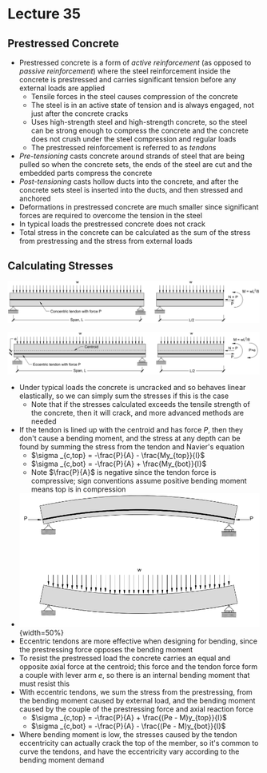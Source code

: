 # Lecture 35

## Prestressed Concrete

* Prestressed concrete is a form of *active reinforcement* (as opposed to *passive reinforcement*) where the steel reinforcement inside the concrete is prestressed and carries significant tension before any external loads are applied
	* Tensile forces in the steel causes compression of the concrete
	* The steel is in an active state of tension and is always engaged, not just after the concrete cracks
	* Uses high-strength steel and high-strength concrete, so the steel can be strong enough to compress the concrete and the concrete does not crush under the steel compression and regular loads
	* The prestressed reinforcement is referred to as *tendons*
* *Pre-tensioning* casts concrete around strands of steel that are being pulled so when the concrete sets, the ends of the steel are cut and the embedded parts compress the concrete
* *Post-tensioning* casts hollow ducts into the concrete, and after the concrete sets steel is inserted into the ducts, and then stressed and anchored
* Deformations in prestressed concrete are much smaller since significant forces are required to overcome the tension in the steel
* In typical loads the prestressed concrete does not crack
* Total stress in the concrete can be calculated as the sum of the stress from prestressing and the stress from external loads

## Calculating Stresses

![Prestressed member with a concentric tendon](imgs/prestressed_concentric_tendon.png)

![Prestressed member with an eccentric (not lined up with centroid) tendon](imgs/prestressed_eccentric_tendon.png)

* Under typical loads the concrete is uncracked and so behaves linear elastically, so we can simply sum the stresses if this is the case
	* Note that if the stresses calculated exceeds the tensile strength of the concrete, then it will crack, and more advanced methods are needed
* If the tendon is lined up with the centroid and has force $P$, then they don't cause a bending moment, and the stress at any depth can be found by summing the stress from the tendon and Navier's equation
	* $\sigma _{c,top} = -\frac{P}{A} - \frac{My_{top}}{I}$
	* $\sigma _{c,bot} = -\frac{P}{A} + \frac{My_{bot}}{I}$
	* Note $\frac{P}{A}$ is negative since the tendon force is compressive; sign conventions assume positive bending moment means top is in compression
* ![Curving of prestressed member](imgs/prestressed_curving.png){width=50%} 
* Eccentric tendons are more effective when designing for bending, since the prestressing force opposes the bending moment
* To resist the prestressed load the concrete carries an equal and opposite axial force at the centroid; this force and the tendon force form a couple with lever arm $e$, so there is an internal bending moment that must resist this
* With eccentric tendons, we sum the stress from the prestressing, from the bending moment caused by external load, and the bending moment caused by the couple of the prestressing force and axial reaction force
	* $\sigma _{c,top} = -\frac{P}{A} + \frac{(Pe - M)y_{top}}{I}$
	* $\sigma _{c,bot} = -\frac{P}{A} - \frac{(Pe - M)y_{bot}}{I}$
* Where bending moment is low, the stresses caused by the tendon eccentricity can actually crack the top of the member, so it's common to curve the tendons, and have the eccentricity vary according to the bending moment demand

